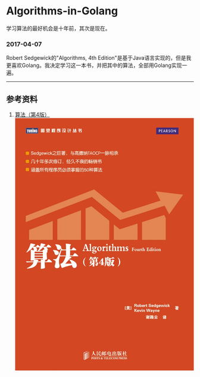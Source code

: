 # Algorithms-in-Golang
学习算法的最好机会是十年前，其次是现在。

### 2017-04-07
Robert Sedgewick的"Algorithms, 4th Edition"是基于Java语言实现的，但是我更喜欢Golang。我决定学习这一本书，并把其中的算法，全部用Golang实现一遍。

-----------
## 参考资料
1. [算法（第4版）](https://book.douban.com/subject/19952400)
![算法（第4版）](timg.jpg)